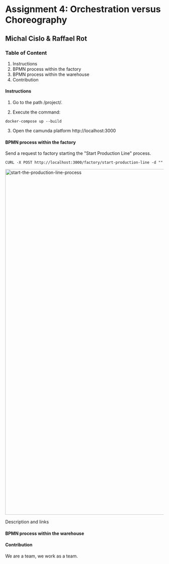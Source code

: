 # Assignment 4: Orchestration versus Choreography
## Michal Cislo & Raffael Rot

### Table of Content

1. Instructions
2. BPMN process within the factory
3. BPMN process within the warehouse
4. Contribution

#### Instructions
1. Go to the path /project/.

2. Execute the command:
```
docker-compose up --build
```
3. Open the camunda platform http://localhost:3000

#### BPMN process within the factory

Send a request to factory starting the "Start Production Line" process.
```
CURL -X POST http://localhost:3000/factory/start-production-line -d ""
````


<img width="1100" alt="start-the-production-line-process" src="https://github.com/nikokelx/event-driven_and_process-oriented-architecture_group-5/assets/95875428/e99efdde-ca7b-42ad-990c-dce21e802eb1">

Description and links


#### BPMN process within the warehouse

#### Contribution

We are a team, we work as a team. 

